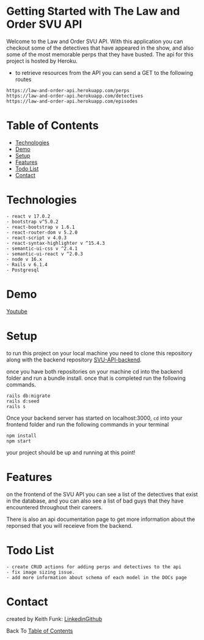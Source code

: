 # Getting Started with The Law and Order SVU API
Welcome to the Law and Order SVU API. With this application you can checkout some of the detectives that have appeared in the show, and also some of the most memorable perps   that they have busted.
The api for this project is hosted by Heroku.
  * to retrieve resources from the API you can send a GET to the following routes
  ```
  https://law-and-order-api.herokuapp.com/perps
  https://law-and-order-api.herokuapp.com/detectives
  https://law-and-order-api.herokuapp.com/episodes
  ```
  
# Table of Contents
- [Technologies](#Technologies)
- [Demo](#Demo)
- [Setup](#Setup)
- [Features](#Features)
- [Todo List](#Todo-list)
- [Contact](#Contact)

# Technologies
    - react v 17.0.2
    - bootstrap v^5.0.2
    - react-bootstrap v 1.6.1
    - react-router-dom v 5.2.0
    - react-script v 4.0.3
    - react-syntax-highlighter v ^15.4.3
    - semantic-ui-css v ^2.4.1
    - semantic-ui-react v ^2.0.3
    - node v 16.x
    - Rails v 6.1.4
    - Postgresql 
    
# Demo
[Youtube](https://youtu.be/KdwoW42bQ6o)
# Setup
to run this project on your local machine you need to clone this repository along with the backend repository [SVU-API-backend](https://github.com/Sunset05/law_and_order_api_backend). 

once you have both repositories on your machine cd into the backend folder and run a bundle install. once that is completed run the following commands.

    rails db:migrate
    rails d:seed
    rails s
Once your backend server has started on localhost:3000, ```cd``` into your frontend folder and run the following commands in your terminal

    npm install
    npm start

your project should be up and running at this point!

# Features
on the frontend of the SVU API you can see a list of the detectives that exist in the database, and you can also see a list of bad guys that they have encountered throughout their careers.

There is also an api documentation page to get more information about the reponsed that you will receieve from the backend.

# Todo List
    - create CRUD actions for adding perps and detectives to the api
    - fix image sizing issue.
    - add more information about schema of each model in the DOCs page

# Contact
created by Keith Funk:
[Linkedin](https://www.linkedin.com/in/keith-funk-7082a315b/)[Github](https://github.com/Sunset05)

Back To [Table of Contents](#table-of-contents)
